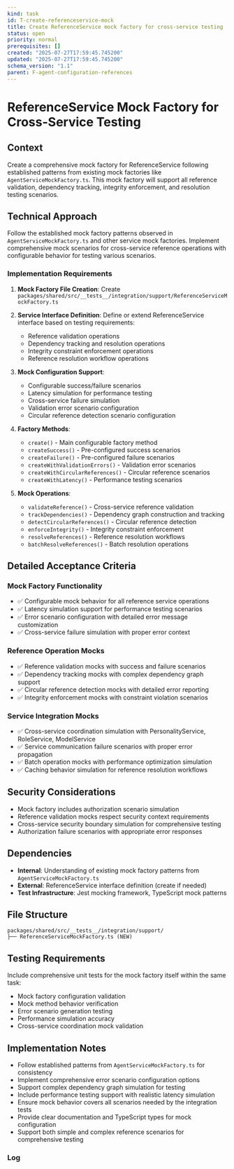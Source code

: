```yaml
---
kind: task
id: T-create-referenceservice-mock
title: Create ReferenceService mock factory for cross-service testing
status: open
priority: normal
prerequisites: []
created: "2025-07-27T17:59:45.745200"
updated: "2025-07-27T17:59:45.745200"
schema_version: "1.1"
parent: F-agent-configuration-references
---
```


# ReferenceService Mock Factory for Cross-Service Testing

## Context

Create a comprehensive mock factory for ReferenceService following established patterns from existing mock factories like `AgentServiceMockFactory.ts`. This mock factory will support all reference validation, dependency tracking, integrity enforcement, and resolution testing scenarios.

## Technical Approach

Follow the established mock factory patterns observed in `AgentServiceMockFactory.ts` and other service mock factories. Implement comprehensive mock scenarios for cross-service reference operations with configurable behavior for testing various scenarios.

### Implementation Requirements

1. **Mock Factory File Creation**: Create `packages/shared/src/__tests__/integration/support/ReferenceServiceMockFactory.ts`

2. **Service Interface Definition**: Define or extend ReferenceService interface based on testing requirements:
   - Reference validation operations
   - Dependency tracking and resolution operations
   - Integrity constraint enforcement operations
   - Reference resolution workflow operations

3. **Mock Configuration Support**:
   - Configurable success/failure scenarios
   - Latency simulation for performance testing
   - Cross-service failure simulation
   - Validation error scenario configuration
   - Circular reference detection scenario configuration

4. **Factory Methods**:
   - `create()` - Main configurable factory method
   - `createSuccess()` - Pre-configured success scenarios
   - `createFailure()` - Pre-configured failure scenarios
   - `createWithValidationErrors()` - Validation error scenarios
   - `createWithCircularReferences()` - Circular reference scenarios
   - `createWithLatency()` - Performance testing scenarios

5. **Mock Operations**:
   - `validateReference()` - Cross-service reference validation
   - `trackDependencies()` - Dependency graph construction and tracking
   - `detectCircularReferences()` - Circular reference detection
   - `enforceIntegrity()` - Integrity constraint enforcement
   - `resolveReferences()` - Reference resolution workflows
   - `batchResolveReferences()` - Batch resolution operations

## Detailed Acceptance Criteria

### Mock Factory Functionality

- ✅ Configurable mock behavior for all reference service operations
- ✅ Latency simulation support for performance testing scenarios
- ✅ Error scenario configuration with detailed error message customization
- ✅ Cross-service failure simulation with proper error context

### Reference Operation Mocks

- ✅ Reference validation mocks with success and failure scenarios
- ✅ Dependency tracking mocks with complex dependency graph support
- ✅ Circular reference detection mocks with detailed error reporting
- ✅ Integrity enforcement mocks with constraint violation scenarios

### Service Integration Mocks

- ✅ Cross-service coordination simulation with PersonalityService, RoleService, ModelService
- ✅ Service communication failure scenarios with proper error propagation
- ✅ Batch operation mocks with performance optimization simulation
- ✅ Caching behavior simulation for reference resolution workflows

## Security Considerations

- Mock factory includes authorization scenario simulation
- Reference validation mocks respect security context requirements
- Cross-service security boundary simulation for comprehensive testing
- Authorization failure scenarios with appropriate error responses

## Dependencies

- **Internal**: Understanding of existing mock factory patterns from `AgentServiceMockFactory.ts`
- **External**: ReferenceService interface definition (create if needed)
- **Test Infrastructure**: Jest mocking framework, TypeScript mock patterns

## File Structure

```
packages/shared/src/__tests__/integration/support/
├── ReferenceServiceMockFactory.ts (NEW)
```

## Testing Requirements

Include comprehensive unit tests for the mock factory itself within the same task:

- Mock factory configuration validation
- Mock method behavior verification
- Error scenario generation testing
- Performance simulation accuracy
- Cross-service coordination mock validation

## Implementation Notes

- Follow established patterns from `AgentServiceMockFactory.ts` for consistency
- Implement comprehensive error scenario configuration options
- Support complex dependency graph simulation for testing
- Include performance testing support with realistic latency simulation
- Ensure mock behavior covers all scenarios needed by the integration tests
- Provide clear documentation and TypeScript types for mock configuration
- Support both simple and complex reference scenarios for comprehensive testing

### Log

